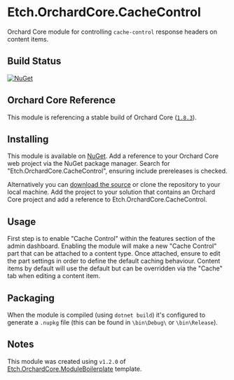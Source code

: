 # Etch.OrchardCore.CacheControl

Orchard Core module for controlling `cache-control` response headers on content items.

## Build Status

[![NuGet](https://img.shields.io/nuget/v/Etch.OrchardCore.CacheControl.svg)](https://www.nuget.org/packages/Etch.OrchardCore.CacheControl)

## Orchard Core Reference

This module is referencing a stable build of Orchard Core ([`1.8.3`](https://www.nuget.org/packages/OrchardCore.Module.Targets/1.8.3)).

## Installing

This module is available on [NuGet](https://www.nuget.org/packages/Etch.OrchardCore.CacheControl). Add a reference to your Orchard Core web project via the NuGet package manager. Search for "Etch.OrchardCore.CacheControl", ensuring include prereleases is checked.

Alternatively you can [download the source](https://github.com/etchuk/Etch.OrchardCore.CacheControl/archive/main.zip) or clone the repository to your local machine. Add the project to your solution that contains an Orchard Core project and add a reference to Etch.OrchardCore.CacheControl.

## Usage

First step is to enable "Cache Control" within the features section of the admin dashboard. Enabling the module will make a new "Cache Control" part that can be attached to a content type. Once attached, ensure to edit the part settings in order to define the default caching behaviour. Content items by default will use the default but can be overridden via the "Cache" tab when editing a content item.

## Packaging

When the module is compiled (using `dotnet build`) it's configured to generate a `.nupkg` file (this can be found in `\bin\Debug\` or `\bin\Release`).

## Notes

This module was created using `v1.2.0` of [Etch.OrchardCore.ModuleBoilerplate](https://github.com/EtchUK/Etch.OrchardCore.ModuleBoilerplate) template.
